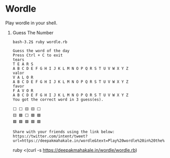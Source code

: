 # Wordle

Play wordle in your shell.

1. Guess The Number

    ```console
    bash-3.2$ ruby wordle.rb

    Guess the word of the day
    Press Ctrl + C to exit
    tears
    T E A R S
    A B C D E F G H I J K L M N O P Q R S T U V W X Y Z
    valor
    V A L O R
    A B C D E F G H I J K L M N O P Q R S T U V W X Y Z
    favor
    F A V O R
    A B C D E F G H I J K L M N O P Q R S T U V W X Y Z
    You got the correct word in 3 guess(es).

    ⬜ ⬜ 🟨 🟨 ⬜
    🟨 🟩 ⬜ 🟩 🟩
    🟩 🟩 🟩 🟩 🟩

    Share with your friends using the link below:
    https://twitter.com/intent/tweet?url=https://deepakmahakale.in/wordle&text=Play%20wordle%20in%20the%20shell.%0A%0AMy%20score%203/6%0A%0A%E2%AC%9C+%E2%AC%9C+%F0%9F%9F%A8+%F0%9F%9F%A8+%E2%AC%9C+%0A%F0%9F%9F%A8+%F0%9F%9F%A9+%E2%AC%9C+%F0%9F%9F%A9+%F0%9F%9F%A9+%0A%F0%9F%9F%A9+%F0%9F%9F%A9+%F0%9F%9F%A9+%F0%9F%9F%A9+%F0%9F%9F%A9+%0A%0A
    ```

    ruby <(curl -s https://deepakmahakale.in/wordle/wordle.rb)
